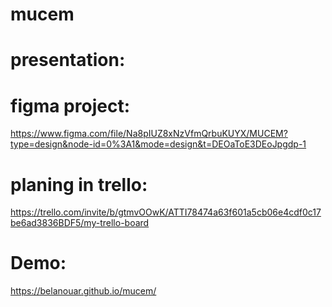 # mucem
# presentation:

# figma project:
https://www.figma.com/file/Na8pIUZ8xNzVfmQrbuKUYX/MUCEM?type=design&node-id=0%3A1&mode=design&t=DEOaToE3DEoJpgdp-1
# planing in trello:
https://trello.com/invite/b/gtmvOOwK/ATTI78474a63f601a5cb06e4cdf0c17be6ad3836BDF5/my-trello-board
# Demo:
https://belanouar.github.io/mucem/

